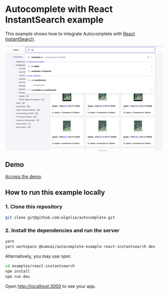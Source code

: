 # Autocomplete with React InstantSearch example

This example shows how to integrate Autocomplete with [React InstantSearch](https://www.algolia.com/doc/guides/building-search-ui/what-is-instantsearch/react/).

<p align="center"><img src="capture.png?raw=true" alt="A capture of the Autocomplete with React InstantSearch demo" /></p>

## Demo

[Access the demo](https://codesandbox.io/s/github/algolia/autocomplete/tree/next/examples/react-instantsearch)

## How to run this example locally

### 1. Clone this repository

```sh
git clone git@github.com:algolia/autocomplete.git
```

### 2. Install the dependencies and run the server

```sh
yarn
yarn workspace @kumoai/autocomplete-example-react-instantsearch dev
```

Alternatively, you may use npm:

```sh
cd examples/react-instantsearch
npm install
npm run dev
```

Open <http://localhost:3000> to see your app.
